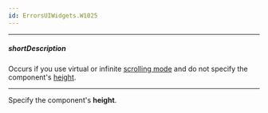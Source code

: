 ```yaml
---
id: ErrorsUIWidgets.W1025
---
```

---
##### shortDescription
Occurs if you use virtual or infinite [scrolling mode](/Documentation/ApiReference/UI_Components/dxDataGrid/Configuration/scrolling/#mode) and do not specify the component's [height](/Documentation/ApiReference/UI_Components/dxDataGrid/Configuration/#height).

---
Specify the component's **height**.